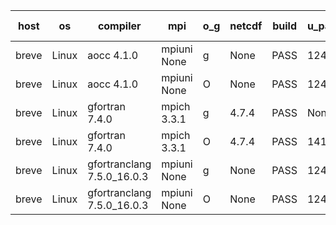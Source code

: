 

| host     | os       | compiler                              | mpi                      | o_g        | netcdf        | build       | u_pass          | u_fail          | s_pass            | s_fail            | e_pass             | e_fail             | nuopc_pass       | nuopc_fail       | artifacts link          |
|----------|----------|---------------------------------------|--------------------------|------------|---------------|-------------|-----------------|-----------------|-------------------|-------------------|--------------------|--------------------|------------------|------------------|-------------------------|
| breve | Linux | aocc 4.1.0 | mpiuni None  | g | None  | PASS | 12416 | 26 | 8 | 0 | 44 | 0 | None | None | <a href="https://github.com/esmf-org/esmf-test-artifacts/tree/07daa083d5808734891581c20243629799f8e2f1/feature_smm_store_search/aocc/4.1.0/g/mpiuni/None" target="_blank">07daa08</a> | 
| breve | Linux | aocc 4.1.0 | mpiuni None  | O | None  | PASS | 12416 | 26 | 8 | 0 | 44 | 0 | None | None | <a href="https://github.com/esmf-org/esmf-test-artifacts/tree/a20bf2c36061e193d5f378a541ef40ed5d472efd/feature_smm_store_search/aocc/4.1.0/O/mpiuni/None" target="_blank">a20bf2c</a> | 
| breve | Linux | gfortran 7.4.0 | mpich 3.3.1  | g | 4.7.4  | PASS | None | None | None | None | None | None | None | None | <a href="https://github.com/esmf-org/esmf-test-artifacts/tree/0762637a46369e40fdf4cf40d78b402af672bb37/feature_smm_store_search/gfortran/7.4.0/g/mpich/3.3.1" target="_blank">0762637</a> | 
| breve | Linux | gfortran 7.4.0 | mpich 3.3.1  | O | 4.7.4  | PASS | 14110 | 0 | 50 | 0 | 81 | 0 | 51 | 0 | <a href="https://github.com/esmf-org/esmf-test-artifacts/tree/5e0887129dad72c9764d6b43e7fe8aa05d8ff11e/feature_smm_store_search/gfortran/7.4.0/O/mpich/3.3.1" target="_blank">5e08871</a> | 
| breve | Linux | gfortranclang 7.5.0_16.0.3 | mpiuni None  | g | None  | PASS | 12442 | 0 | 8 | 0 | 44 | 0 | None | None | <a href="https://github.com/esmf-org/esmf-test-artifacts/tree/bbd8935a385522c96a7d532958ffb24e063a5617/feature_smm_store_search/gfortranclang/7.5.0_16.0.3/g/mpiuni/None" target="_blank">bbd8935</a> | 
| breve | Linux | gfortranclang 7.5.0_16.0.3 | mpiuni None  | O | None  | PASS | 12442 | 0 | 8 | 0 | 44 | 0 | None | None | <a href="https://github.com/esmf-org/esmf-test-artifacts/tree/d0f11e65fc682c098d8a0ad52cf5c3ff4b92f14f/feature_smm_store_search/gfortranclang/7.5.0_16.0.3/O/mpiuni/None" target="_blank">d0f11e6</a> | 
